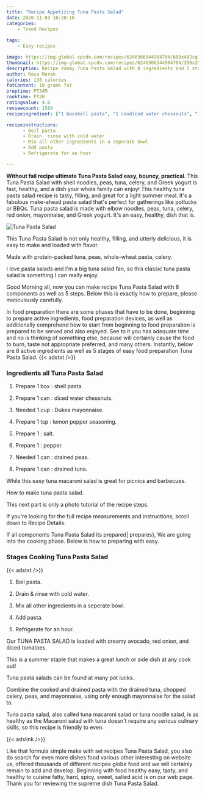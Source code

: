 ```yaml
---
title: "Recipe Appetizing Tuna Pasta Salad"
date: 2020-11-03 16:20:16
categories:
    - Trend Recipes
    
tags:
    - Easy recipes

image: https://img-global.cpcdn.com/recipes/6246366344904704/680x482cq70/tuna-pasta-salad-recipe-main-photo.jpg
thumbnail: https://img-global.cpcdn.com/recipes/6246366344904704/350x250cq70/tuna-pasta-salad-recipe-main-photo.jpg
description: Recipe Yummy Tuna Pasta Salad with 8 ingredients and 5 stages of easy cooking.
author: Rosa Moran
calories: 138 calories
fatContent: 10 grams fat
preptime: PT34M
cooktime: PT2H
ratingvalue: 4.6
reviewcount: 1584
recipeingredient: ["1 boxshell pasta", "1 candiced water chessnuts", "1 cupDukes mayonnaise", "1 tsplemon pepper seasoning", "1salt", "1pepper", "1 candrained peas", "1 candrained tuna"]

recipeinstructions: 
      - Boil pasta 
      - Drain  rinse with cold water 
      - Mix all other ingredients in a seperate bowl 
      - Add pasta 
      - Refrigerate for an hour

---
```




**Without fail recipe ultimate Tuna Pasta Salad easy, bouncy, practical**. This Tuna Pasta Salad with shell noodles, peas, tuna, celery, and Greek yogurt is fast, healthy, and a dish your whole family can enjoy! This healthy tuna pasta salad recipe is tasty, filling, and great for a light summer meal. It&#39;s a fabulous make-ahead pasta salad that&#39;s perfect for gatherings like potlucks or BBQs. Tuna pasta salad is made with elbow noodles, peas, tuna, celery, red onion, mayonnaise, and Greek yogurt. It&#39;s an easy, healthy, dish that is.


![Tuna Pasta Salad](https://img-global.cpcdn.com/recipes/6246366344904704/680x482cq70/tuna-pasta-salad-recipe-main-photo.jpg "Tuna Pasta Salad")



This Tuna Pasta Salad is not only healthy, filling, and utterly delicious, it is easy to make and loaded with flavor.

Made with protein-packed tuna, peas, whole-wheat pasta, celery.

I love pasta salads and I&#39;m a big tuna salad fan, so this classic tuna pasta salad is something I can really enjoy.


Good Morning all, now you can make recipe Tuna Pasta Salad with 8 components as well as 5 steps. Below this is exactly how to prepare, please meticulously carefully.

In food preparation there are some phases that have to be done, beginning to prepare active ingredients, food preparation devices, as well as additionally comprehend how to start from beginning to food preparation is prepared to be served and also enjoyed. See to it you has adequate time and no is thinking of something else, because will certainly cause the food to burn, taste not appropriate preferred, and many others. Instantly, below are 8 active ingredients as well as 5 stages of easy food preparation Tuna Pasta Salad.
{{< adstxt />}}

### Ingredients all Tuna Pasta Salad


1. Prepare 1 box : shell pasta.

1. Prepare 1 can : diced water chessnuts.

1. Needed 1 cup : Dukes mayonnaise.

1. Prepare 1 tsp : lemon pepper seasoning.

1. Prepare 1 : salt.

1. Prepare 1 : pepper.

1. Needed 1 can : drained peas.

1. Prepare 1 can : drained tuna.


While this easy tuna macaroni salad is great for picnics and barbecues.

How to make tuna pasta salad.

This next part is only a photo tutorial of the recipe steps.

If you&#39;re looking for the full recipe measurements and instructions, scroll down to Recipe Details.


If all components Tuna Pasta Salad its prepared| prepares}, We are going into the cooking phase. Below is how to preparing with easy.

### Stages Cooking Tuna Pasta Salad

{{< adstxt />}}


1. Boil pasta.



1. Drain &amp; rinse with cold water.



1. Mix all other ingredients in a seperate bowl.



1. Add pasta.



1. Refrigerate for an hour.




Our TUNA PASTA SALAD is loaded with creamy avocado, red onion, and diced tomatoes.

This is a summer staple that makes a great lunch or side dish at any cook out!

Tuna pasta salads can be found at many pot lucks.

Combine the cooked and drained pasta with the drained tuna, chopped celery, peas, and mayonnaise, using only enough mayonnaise for the salad to.

Tuna pasta salad, also called tuna macaroni salad or tuna noodle salad, is as healthy as the Macaroni salad with tuna doesn&#39;t require any serious culinary skills, so this recipe is friendly to even.


{{< adslink />}}

Like that formula simple make with set recipes Tuna Pasta Salad, you also do search for even more dishes food various other interesting on website us, offered thousands of different recipes globe food and we will certainly remain to add and develop. Beginning with food healthy easy, tasty, and healthy to cuisine fatty, hard, spicy, sweet, salted acid is on our web page. Thank you for reviewing the supreme dish Tuna Pasta Salad.
